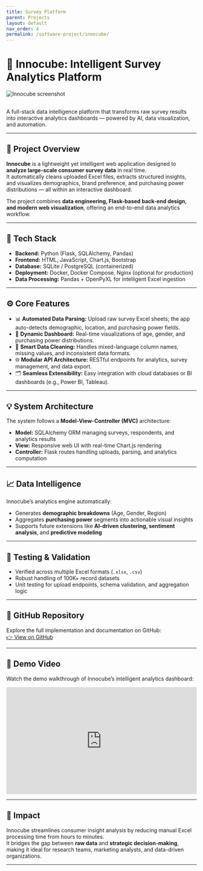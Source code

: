 ```yaml
---
title: Survey Platform
parent: Projects
layout: default
nav_order: 4
permalink: /software-project/innocube/
---
```


# 🧠 Innocube: Intelligent Survey Analytics Platform
<img src="/serenaintech/assets/images/Innocube_demo.png" alt="Innocube screenshot" style="width: auto; max-height: 300px; margin: 0 1.5rem 1rem 0;" />

A full-stack data intelligence platform that transforms raw survey results into interactive analytics dashboards — powered by AI, data visualization, and automation.

---

## 🎯 Project Overview

**Innocube** is a lightweight yet intelligent web application designed to **analyze large-scale consumer survey data** in real time.  
It automatically cleans uploaded Excel files, extracts structured insights, and visualizes demographics, brand preference, and purchasing power distributions — all within an interactive dashboard.

The project combines **data engineering, Flask-based back-end design, and modern web visualization**, offering an end-to-end data analytics workflow.

---

## 🔧 Tech Stack

- **Backend:** Python (Flask, SQLAlchemy, Pandas)
- **Frontend:** HTML, JavaScript, Chart.js, Bootstrap
- **Database:** SQLite / PostgreSQL (containerized)
- **Deployment:** Docker, Docker Compose, Nginx (optional for production)
- **Data Processing:** Pandas + OpenPyXL for intelligent Excel ingestion

---

## ⚙️ Core Features

- 📊 **Automated Data Parsing:** Upload raw survey Excel sheets; the app auto-detects demographic, location, and purchasing power fields.
- 🧩 **Dynamic Dashboard:** Real-time visualizations of age, gender, and purchasing power distributions.
- 🧠 **Smart Data Cleaning:** Handles mixed-language column names, missing values, and inconsistent data formats.
- 🌐 **Modular API Architecture:** RESTful endpoints for analytics, survey management, and data export.
- 🗂️ **Seamless Extensibility:** Easy integration with cloud databases or BI dashboards (e.g., Power BI, Tableau).

---

## 💡 System Architecture

The system follows a **Model-View-Controller (MVC)** architecture:
- **Model:** SQLAlchemy ORM managing surveys, respondents, and analytics results
- **View:** Responsive web UI with real-time Chart.js rendering
- **Controller:** Flask routes handling uploads, parsing, and analytics computation

---

## 📈 Data Intelligence

Innocube’s analytics engine automatically:
- Generates **demographic breakdowns** (Age, Gender, Region)
- Aggregates **purchasing power** segments into actionable visual insights
- Supports future extensions like **AI-driven clustering, sentiment analysis**, and **predictive modeling**

---

## 🧪 Testing & Validation

- Verified across multiple Excel formats (`.xlsx`, `.csv`)
- Robust handling of 100K+ record datasets
- Unit testing for upload endpoints, schema validation, and aggregation logic

---

## 🔗 GitHub Repository

Explore the full implementation and documentation on GitHub:  
[👉 View on GitHub](https://github.com/Serena6688/innocube_full_stack_project)

---

## 🎥 Demo Video

Watch the demo walkthrough of Innocube’s intelligent analytics dashboard:

<div style="position:relative;padding-bottom:56.25%;height:0;overflow:hidden;">
  <iframe src="https://www.youtube.com/embed/jyrr1nZk5WA" 
          style="position:absolute;top:0;left:0;width:100%;height:100%;" 
          frameborder="0" 
          allow="accelerometer; autoplay; clipboard-write; encrypted-media; gyroscope; picture-in-picture" 
          allowfullscreen>
  </iframe>
</div>

---

## 🌟 Impact

Innocube streamlines consumer insight analysis by reducing manual Excel processing time from hours to minutes.  
It bridges the gap between **raw data** and **strategic decision-making**, making it ideal for research teams, marketing analysts, and data-driven organizations.

---